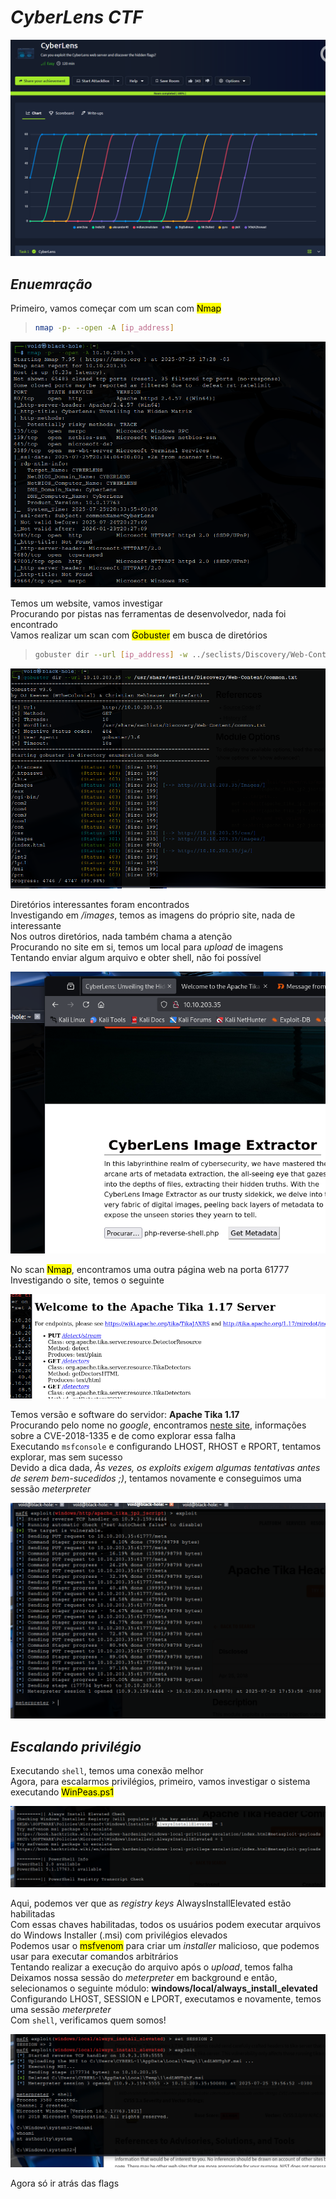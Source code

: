 # _**CyberLens CTF**_
![](cyber.jpg)

## _**Enuemração**_
Primeiro, vamos começar com um scan com <mark>Nmap</mark>
> ```bash
> nmap -p- --open -A [ip_address]
> ```
![](scan_nmap.jpg)

Temos um website, vamos investigar  
Procurando por pistas nas ferramentas de desenvolvedor, nada foi encontrado  
Vamos realizar um scan com <mark>Gobuster</mark> em busca de diretórios
> ```bash
> gobuster dir --url [ip_address] -w ../seclists/Discovery/Web-Content/common.txt
> ```
![](scan_gobuster.jpg)

Diretórios interessantes foram encontrados  
Investigando em _/images_, temos as imagens do próprio site, nada de interessante  
Nos outros diretórios, nada também chama a atenção  
Procurando no site em si, temos um local para _upload_ de imagens  
Tentando enviar algum arquivo e obter shell, não foi possível  

![](reverse_failed.jpg)

No scan <mark>Nmap</mark>, encontramos uma outra página web na porta 61777  
Investigando o site, temos o seguinte  

![](website.jpg)

Temos versão e software do servidor: **Apache Tika 1.17**  
Procurando pelo nome no _google_, encontramos [neste site](https://www.rapid7.com/db/modules/exploit/windows/http/apache_tika_jp2_jscript/), informações sobre a CVE-2018-1335 e de como explorar essa falha  
Executando ```msfconsole``` e configurando LHOST, RHOST e RPORT, tentamos explorar, mas sem sucesso  
Devido a dica dada, _Às vezes, os exploits exigem algumas tentativas antes de serem bem-sucedidos ;)_, tentamos novamente e conseguimos uma sessão _meterpreter_  

![](meter_session.jpg)

## _**Escalando privilégio**_
Executando ```shell```, temos uma conexão melhor  
Agora, para escalarmos privilégios, primeiro, vamos investigar o sistema executando <mark>WinPeas.ps1</mark>  

![](winpeas.jpg)

Aqui, podemos ver que as _registry keys_ AlwaysInstallElevated estão habilitadas  
Com essas chaves habilitadas, todos os usuários podem executar arquivos do Windows Installer (.msi) com privilégios elevados  
Podemos usar o <mark>msfvenom</mark> para criar um _installer_ malicioso, que podemos usar para executar comandos arbitrários  
Tentando realizar a execução do arquivo após o _upload_, temos falha  
Deixamos nossa sessão do _meterpreter_ em background e então, selecionamos o seguinte módulo: **windows/local/always_install_elevated**  
Configurando LHOST, SESSION e LPORT, executamos e novamente, temos uma sessão _meterpreter_  
Com ```shell```, verificamos quem somos!  

![](author.jpg)

Agora só ir atrás das flags
